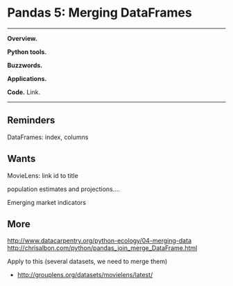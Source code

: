 # Pandas 5:  Merging DataFrames

---
**Overview.**

**Python tools.**

**Buzzwords.**

**Applications.**

**Code.** Link.

---



## Reminders

DataFrames:  index, columns


## Wants

MovieLens:  link id to title

population estimates and projections....

Emerging market indicators


## More

http://www.datacarpentry.org/python-ecology/04-merging-data
http://chrisalbon.com/python/pandas_join_merge_DataFrame.html

Apply to this (several datasets, we need to merge them)

* http://grouplens.org/datasets/movielens/latest/
